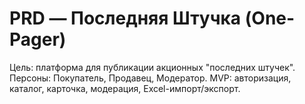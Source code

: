 # PRD — Последняя Штучка (One-Pager)
Цель: платформа для публикации акционных "последних штучек".
Персоны: Покупатель, Продавец, Модератор.
MVP: авторизация, каталог, карточка, модерация, Excel-импорт/экспорт.
